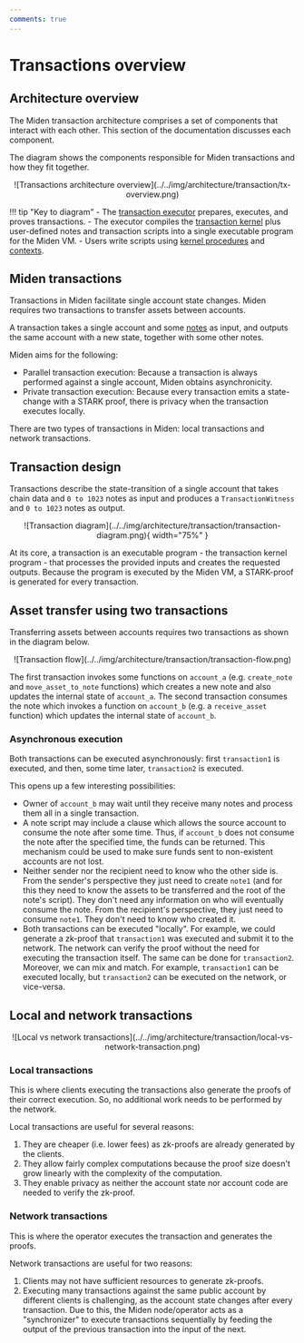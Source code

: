```yaml
---
comments: true
---
```


# Transactions overview

## Architecture overview

The Miden transaction architecture comprises a set of components that interact with each other. This section of the documentation discusses each component.

The diagram shows the components responsible for Miden transactions and how they fit together. 

<center>
![Transactions architecture overview](../../img/architecture/transaction/tx-overview.png)
</center>

!!! tip "Key to diagram"
    - The [transaction executor](execution.md) prepares, executes, and proves transactions. 
    - The executor compiles the [transaction kernel](kernel.md) plus user-defined notes and transaction scripts into a single executable program for the Miden VM.
    - Users write scripts using [kernel procedures](procedures.md) and [contexts](contexts.md).

## Miden transactions

Transactions in Miden facilitate single account state changes. Miden requires two transactions to transfer assets between accounts.

A transaction takes a single account and some [notes](../notes.md) as input, and outputs the same account with a new state, together with some other notes.

Miden aims for the following:

- Parallel transaction execution: Because a transaction is always performed against a single account, Miden obtains asynchronicity. 
- Private transaction execution: Because every transaction emits a state-change with a STARK proof, there is privacy when the transaction executes locally.

There are two types of transactions in Miden: local transactions and network transactions.

## Transaction design

Transactions describe the state-transition of a single account that takes chain data and `0 to 1023` notes as input and produces a `TransactionWitness` and `0 to 1023` notes as output.

<center>
![Transaction diagram](../../img/architecture/transaction/transaction-diagram.png){ width="75%" }
</center>

At its core, a transaction is an executable program - the transaction kernel program - that processes the provided inputs and creates the requested outputs. Because the program is executed by the Miden VM, a STARK-proof is generated for every transaction.

## Asset transfer using two transactions

Transferring assets between accounts requires two transactions as shown in the diagram below.

<center>
![Transaction flow](../../img/architecture/transaction/transaction-flow.png)
</center>

The first transaction invokes some functions on `account_a` (e.g. `create_note` and `move_asset_to_note` functions) which creates a new note and also updates the internal state of `account_a`. The second transaction consumes the note which invokes a function on `account_b` (e.g. a `receive_asset` function) which updates the internal state of `account_b`.

### Asynchronous execution

Both transactions can be executed asynchronously: first `transaction1` is executed, and then, some time later, `transaction2` is executed. 

This opens up a few interesting possibilities:

* Owner of `account_b` may wait until they receive many notes and process them all in a single transaction.
* A note script may include a clause which allows the source account to consume the note after some time. Thus, if `account_b` does not consume the note after the specified time, the funds can be returned. This mechanism could be used to make sure funds sent to non-existent accounts are not lost.
* Neither sender nor the recipient need to know who the other side is. From the sender's perspective they just need to create `note1` (and for this they need to know the assets to be transferred and the root of the note's script). They don't need any information on who will eventually consume the note. From the recipient's perspective, they just need to consume `note1`. They don't need to know who created it.
* Both transactions can be executed "locally". For example, we could generate a zk-proof that `transaction1` was executed and submit it to the network. The network can verify the proof without the need for executing the transaction itself. The same can be done for `transaction2`. Moreover, we can mix and match. For example, `transaction1` can be executed locally, but `transaction2` can be executed on the network, or vice-versa.

## Local and network transactions

<center>
![Local vs network transactions](../../img/architecture/transaction/local-vs-network-transaction.png)
</center>

### Local transactions

This is where clients executing the transactions also generate the proofs of their correct execution. So, no additional work needs to be performed by the network. 

Local transactions are useful for several reasons:

1. They are cheaper (i.e. lower fees) as zk-proofs are already generated by the clients.
2. They allow fairly complex computations because the proof size doesn't grow linearly with the complexity of the computation.
3. They enable privacy as neither the account state nor account code are needed to verify the zk-proof.

### Network transactions

This is where the operator executes the transaction and generates the proofs. 

Network transactions are useful for two reasons:

1. Clients may not have sufficient resources to generate zk-proofs.
2. Executing many transactions against the same public account by different clients is challenging, as the account state changes after every transaction. Due to this, the Miden node/operator acts as a "synchronizer" to execute transactions sequentially by feeding the output of the previous transaction into the input of the next.

</br>
